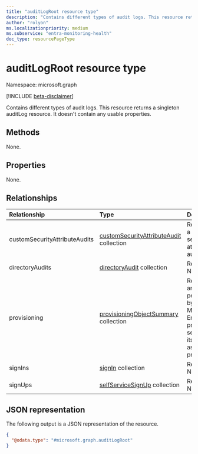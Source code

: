```yaml
---
title: "auditLogRoot resource type"
description: "Contains different types of audit logs. This resource returns a singleton auditLog resource. It doesn't contain any usable properties."
author: "rolyon"
ms.localizationpriority: medium
ms.subservice: "entra-monitoring-health"
doc_type: resourcePageType
---
```


# auditLogRoot resource type

Namespace: microsoft.graph

[!INCLUDE [beta-disclaimer](../../includes/beta-disclaimer.md)]

Contains different types of audit logs. This resource returns a singleton auditLog resource. It doesn't contain any usable properties.

## Methods

None.

## Properties

None.

## Relationships

|Relationship|Type|Description|
|:---|:---|:---|
|customSecurityAttributeAudits|[customSecurityAttributeAudit](../resources/customsecurityattributeaudit.md) collection|Represents a custom security attribute audit log.|
|directoryAudits|[directoryAudit](../resources/directoryaudit.md) collection|Read-only. Nullable.|
|provisioning|[provisioningObjectSummary](../resources/provisioningobjectsummary.md) collection|Represents an action performed by the Microsoft Entra provisioning service and its associated properties.|
|signIns|[signIn](../resources/signin.md) collection|Read-only. Nullable.|
|signUps|[selfServiceSignUp](../resources/selfservicesignup.md) collection|Read-only. Nullable.|

## JSON representation

The following output is a JSON representation of the resource.

<!-- {
  "blockType": "resource",
  "keyProperty": "id",
  "@odata.type": "microsoft.graph.auditLogRoot",
  "openType": false
}
-->
``` json
{
  "@odata.type": "#microsoft.graph.auditLogRoot"
}
```

